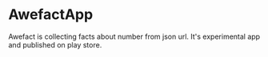 # AwefactApp
Awefact is collecting facts about number from json url. It's experimental app and published on play store.
